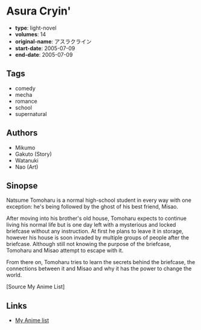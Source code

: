 # Asura Cryin'

-   **type**: light-novel
-   **volumes**: 14
-   **original-name**: アスラクライン
-   **start-date**: 2005-07-09
-   **end-date**: 2005-07-09

## Tags

-   comedy
-   mecha
-   romance
-   school
-   supernatural

## Authors

-   Mikumo
-   Gakuto (Story)
-   Watanuki
-   Nao (Art)

## Sinopse

Natsume Tomoharu is a normal high-school student in every way with one exception: he's being followed by the ghost of his best friend, Misao.

After moving into his brother's old house, Tomoharu expects to continue living his normal life but is one day left with a mysterious and locked briefcase without any instruction. At first he plans to leave it in storage, however his house is soon invaded by multiple groups of people after the briefcase. Although still not knowing the purpose of the briefcase, Tomoharu and Misao attempt to escape with it.

From there on, Tomoharu tries to learn the secrets behind the briefcase, the connections between it and Misao and why it has the power to change the world.

[Source My Anime List]

## Links

-   [My Anime list](https://myanimelist.net/manga/13631/Asura_Cryin)
